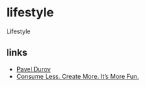 # lifestyle

Lifestyle

## links

- [Pavel Durov](https://tx.me/s/durov/65)
- [Consume Less. Create More. It’s More Fun.](https://telegra.ph/Consume-Less-Create-More-Its-More-Fun-12-04)
